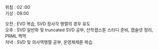 취침 : 02 :00  
기상 : 09:00  
  
오전 : EVD 복습, SVD 정사각 행렬의 경우 유도  
오후 : SVD 일반화 및 truncated SVD 공부, 산학캡스톤 스터디 준비, 캡슐넷 정리, PRML 찍먹  
저녁 : SVD 및 의사역행렬 공부, 운영체제론 복습.
